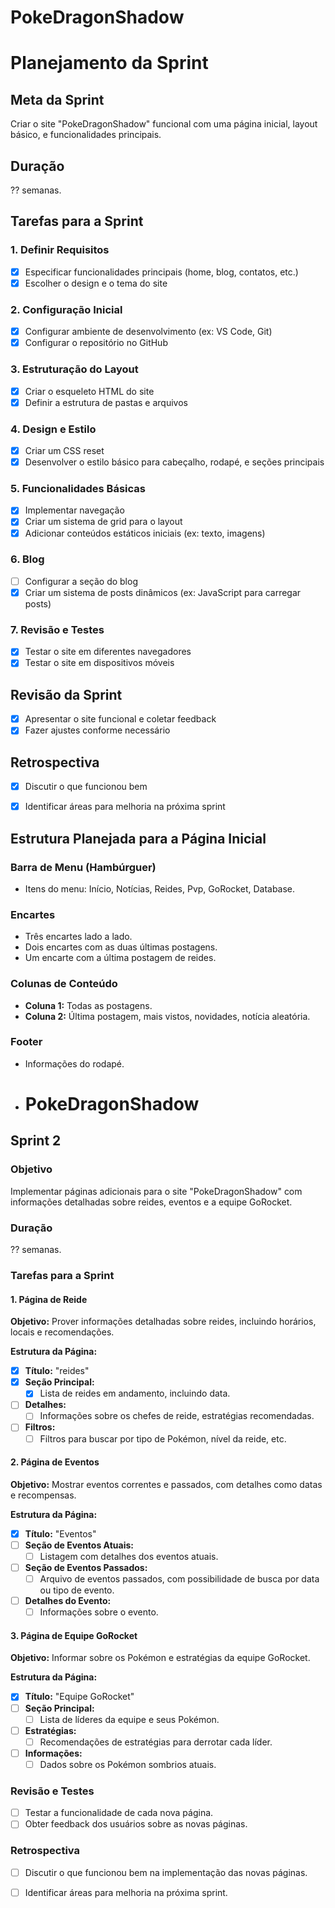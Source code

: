 # PokeDragonShadow

# Planejamento da Sprint

## Meta da Sprint
Criar o site "PokeDragonShadow" funcional com uma página inicial, layout básico, e funcionalidades principais.

## Duração
 ?? semanas.

## Tarefas para a Sprint

### 1. Definir Requisitos
- [x] Especificar funcionalidades principais (home, blog, contatos, etc.)
- [x] Escolher o design e o tema do site

### 2. Configuração Inicial
- [x] Configurar ambiente de desenvolvimento (ex: VS Code, Git)
- [x] Configurar o repositório no GitHub

### 3. Estruturação do Layout
- [x] Criar o esqueleto HTML do site
- [x] Definir a estrutura de pastas e arquivos

### 4. Design e Estilo
- [x] Criar um CSS reset
- [x] Desenvolver o estilo básico para cabeçalho, rodapé, e seções principais

### 5. Funcionalidades Básicas
- [x] Implementar navegação
- [x] Criar um sistema de grid para o layout
- [x] Adicionar conteúdos estáticos iniciais (ex: texto, imagens)

### 6. Blog
- [ ] Configurar a seção do blog
- [x] Criar um sistema de posts dinâmicos (ex: JavaScript para carregar posts)

### 7. Revisão e Testes
- [x] Testar o site em diferentes navegadores
- [x] Testar o site em dispositivos móveis

## Revisão da Sprint
- [x] Apresentar o site funcional e coletar feedback
- [x] Fazer ajustes conforme necessário

## Retrospectiva
- [x] Discutir o que funcionou bem
- [x] Identificar áreas para melhoria na próxima sprint


## Estrutura Planejada para a Página Inicial

### Barra de Menu (Hambúrguer)
- Itens do menu: Início, Notícias, Reides, Pvp, GoRocket, Database.

### Encartes
- Três encartes lado a lado.
- Dois encartes com as duas últimas postagens.
- Um encarte com a última postagem de reides.

### Colunas de Conteúdo
- **Coluna 1:** Todas as postagens.
- **Coluna 2:** Última postagem, mais vistos, novidades, notícia aleatória.

### Footer
- Informações do rodapé.
- # PokeDragonShadow

## Sprint 2

### Objetivo
Implementar páginas adicionais para o site "PokeDragonShadow" com informações detalhadas sobre reides, eventos e a equipe GoRocket.

### Duração
?? semanas.

### Tarefas para a Sprint

#### 1. Página de Reide
**Objetivo:** Prover informações detalhadas sobre reides, incluindo horários, locais e recomendações.

**Estrutura da Página:**
- [x] **Título:** "reides"
- [x] **Seção Principal:**
  - [x] Lista de reides em andamento, incluindo data.
- [ ] **Detalhes:**
  - [ ] Informações sobre os chefes de reide, estratégias recomendadas.
- [ ] **Filtros:**
  - [ ] Filtros para buscar por tipo de Pokémon, nível da reide, etc.

#### 2. Página de Eventos
**Objetivo:** Mostrar eventos correntes e passados, com detalhes como datas e recompensas.

**Estrutura da Página:**
- [x] **Título:** "Eventos"
- [ ] **Seção de Eventos Atuais:**
  - [ ] Listagem com detalhes dos eventos atuais.
- [ ] **Seção de Eventos Passados:**
  - [ ] Arquivo de eventos passados, com possibilidade de busca por data ou tipo de evento.
- [ ] **Detalhes do Evento:**
  - [ ] Informações sobre o evento.

#### 3. Página de Equipe GoRocket
**Objetivo:** Informar sobre os Pokémon e estratégias da equipe GoRocket.

**Estrutura da Página:**
- [x] **Título:** "Equipe GoRocket"
- [ ] **Seção Principal:**
  - [ ] Lista de líderes da equipe e seus Pokémon.
- [ ] **Estratégias:**
  - [ ] Recomendações de estratégias para derrotar cada líder.
- [ ] **Informações:**
  - [ ] Dados sobre os Pokémon sombrios atuais.

### Revisão e Testes
- [ ] Testar a funcionalidade de cada nova página.
- [ ] Obter feedback dos usuários sobre as novas páginas.

### Retrospectiva
- [ ] Discutir o que funcionou bem na implementação das novas páginas.
- [ ] Identificar áreas para melhoria na próxima sprint.

